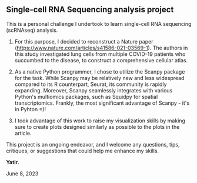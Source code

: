 ## **Single-cell RNA Sequencing analysis project** 

This is a personal challenge I undertook to learn single-cell RNA sequencing (scRNAseq) analysis.

1. For this purpose, I decided to reconstruct a Nature paper (https://www.nature.com/articles/s41586-021-03569-1). 
   The authors in this study investigated lung cells from multiple COVID-19 patients who succumbed to the disease, to construct a comprehensive cellular atlas.

2. As a native Python programmer, I chose to utilize the Scanpy package for the task. 
   While Scanpy may be relatively new and less widespread compared to its R counterpart, Seurat, its community is rapidly expanding. 
   Moreover, Scanpy seamlessly integrates with various Python's multiomics packages, such as Squidpy for spatial transcriptomics.
   Frankly, the most significant advantage of Scanpy - it's in Pyhton =)!

3. I took advantage of this work to raise my visualization skills by making sure to create plots designed similarly as possible to the plots in the article.

This project is an ongoing endeavor, and I welcome any questions, tips, critiques, or suggestions that could help me enhance my skills.

**Yatir.**

June 8, 2023
